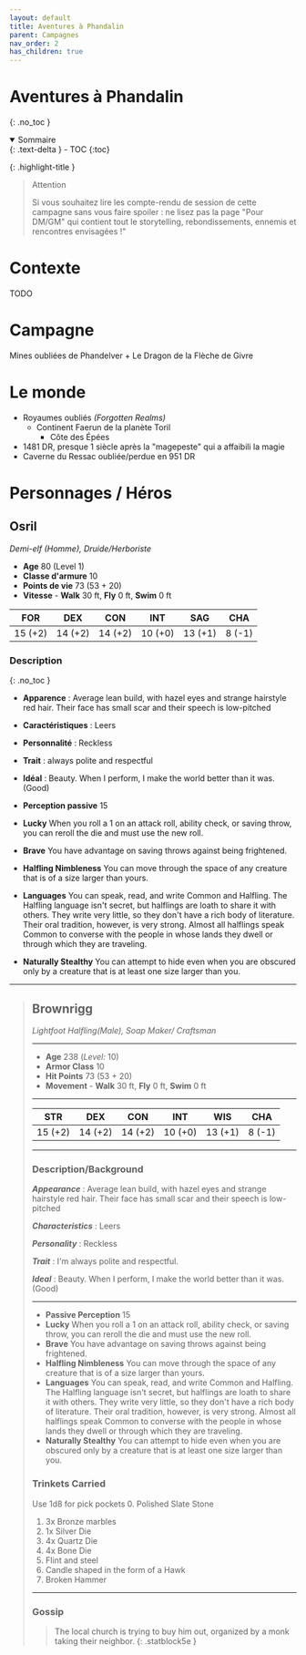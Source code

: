 ```yaml
---
layout: default
title: Aventures à Phandalin
parent: Campagnes
nav_order: 2
has_children: true
---
```


# Aventures à Phandalin
{: .no_toc }

<details open markdown="block">
  <summary>
    Sommaire
  </summary>
  {: .text-delta }
- TOC
{:toc}
</details>


{: .highlight-title }
> Attention
>
> Si vous souhaitez lire les compte-rendu de session de cette campagne sans vous faire spoiler : ne lisez pas la page "Pour DM/GM" qui contient tout le storytelling, rebondissements, ennemis et rencontres envisagées !"


# Contexte

TODO

# Campagne

Mines oubliées de Phandelver + Le Dragon de la Flèche de Givre

# Le monde

- Royaumes oubliés _(Forgotten Realms)_
	- Continent Faerun de la planète Toril
		- Côte des Épées
- 1481 DR, presque 1 siècle après la "magepeste" qui a affaibili la magie
- Caverne du Ressac oubliée/perdue en 951 DR

# Personnages / Héros

## Osril
 
_Demi-elf (Homme), Druide/Herboriste_

- **Age** 80 (Level 1)
- **Classe d'armure** 10
- **Points de vie** 73 (53 + 20)
- **Vitesse** - **Walk** 30 ft, **Fly** 0 ft, **Swim** 0 ft

|FOR|DEX|CON|INT|SAG|CHA|
|---|---|---|---|---|---|
|15 (+2)|14 (+2)|14 (+2)|10 (+0)|13 (+1)|8 (-1)|

### Description
{: .no_toc }

- **Apparence** : Average lean build, with hazel eyes and strange hairstyle red hair. Their face has small scar and their speech is low-pitched
- **Caractéristiques** :  Leers
- **Personnalité** :  Reckless
- **Trait** : always polite and respectful
- **Idéal** : Beauty. When I perform, I make the world better than it was. (Good)

- **Perception passive** 15
- **Lucky** When you roll a 1 on an attack roll, ability check, or saving throw, you can reroll the die and must use the new roll.
- **Brave** You have advantage on saving throws against being frightened.
- **Halfling Nimbleness** You can move through the space of any creature that is of a size larger than yours.
- **Languages** You can speak, read, and write Common and Halfling. The Halfling language isn&#39;t secret, but halflings are loath to share it with others. They write very little, so they don&#39;t have a rich body of literature. Their oral tradition, however, is very strong. Almost all halflings speak Common to converse with the people in whose lands they dwell or through which they are traveling.
- **Naturally Stealthy** You can attempt to hide even when you are obscured only by a creature that is at least one size larger than you.



___
> ## Brownrigg
>*Lightfoot Halfling(Male), Soap Maker/ Craftsman*
> 
> ___
> - **Age** 238 (*Level:* 10)
> - **Armor Class** 10
> - **Hit Points** 73 (53 + 20)
> - **Movement** - **Walk** 30 ft, **Fly** 0 ft, **Swim** 0 ft
> 
>___
>|STR|DEX|CON|INT|WIS|CHA|
>|---|---|---|---|---|---|
>|15 (+2)|14 (+2)|14 (+2)|10 (+0)|13 (+1)|8 (-1)|
> 
>___
> ### Description/Background
> ***Appearance*** : Average lean build, with hazel eyes and strange hairstyle red hair. Their face has small scar and their speech is low-pitched
>
> ***Characteristics*** :  Leers
>
> ***Personality*** :  Reckless
>
> ***Trait*** : I&#39;m always polite and respectful.
>
> ***Ideal*** : Beauty. When I perform, I make the world better than it was. (Good)
>
>___
> - **Passive Perception** 15
> - **Lucky** When you roll a 1 on an attack roll, ability check, or saving throw, you can reroll the die and must use the new roll.
> - **Brave** You have advantage on saving throws against being frightened.
> - **Halfling Nimbleness** You can move through the space of any creature that is of a size larger than yours.
> - **Languages** You can speak, read, and write Common and Halfling. The Halfling language isn&#39;t secret, but halflings are loath to share it with others. They write very little, so they don&#39;t have a rich body of literature. Their oral tradition, however, is very strong. Almost all halflings speak Common to converse with the people in whose lands they dwell or through which they are traveling.
> - **Naturally Stealthy** You can attempt to hide even when you are obscured only by a creature that is at least one size larger than you.
>
> ### Trinkets Carried
> Use 1d8 for pick pockets 
> 0. Polished Slate Stone   
> 1. 3x Bronze marbles 
> 2. 1x Silver Die   
> 3. 4x Quartz Die   
> 4. 4x Bone Die   
> 5. Flint and steel 
> 6. Candle shaped in the form of a Hawk   
> 7. Broken Hammer 
>___
> ### Gossip
> > The local church is trying to buy him out, organized by a monk taking their neighbor. 
{: .statblock5e }



